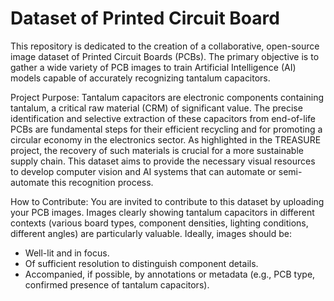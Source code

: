 # Dataset of Printed Circuit Board 
This repository is dedicated to the creation of a collaborative, open-source image dataset of Printed Circuit Boards (PCBs). The primary objective is to gather a wide variety of PCB images to train Artificial Intelligence (AI) models capable of accurately recognizing tantalum capacitors.

Project Purpose:
Tantalum capacitors are electronic components containing tantalum, a critical raw material (CRM) of significant value. The precise identification and selective extraction of these capacitors from end-of-life PCBs are fundamental steps for their efficient recycling and for promoting a circular economy in the electronics sector. As highlighted in the TREASURE project, the recovery of such materials is crucial for a more sustainable supply chain. This dataset aims to provide the necessary visual resources to develop computer vision and AI systems that can automate or semi-automate this recognition process.

How to Contribute:
You are invited to contribute to this dataset by uploading your PCB images. Images clearly showing tantalum capacitors in different contexts (various board types, component densities, lighting conditions, different angles) are particularly valuable. Ideally, images should be:

- Well-lit and in focus.
- Of sufficient resolution to distinguish component details.
- Accompanied, if possible, by annotations or metadata (e.g., PCB type, confirmed presence of
tantalum capacitors).
